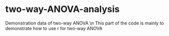# two-way-ANOVA-analysis
Demonstration data of two-way ANOVA \n
This part of the code is mainly to demonstrate how to use r for two-way ANOVA
